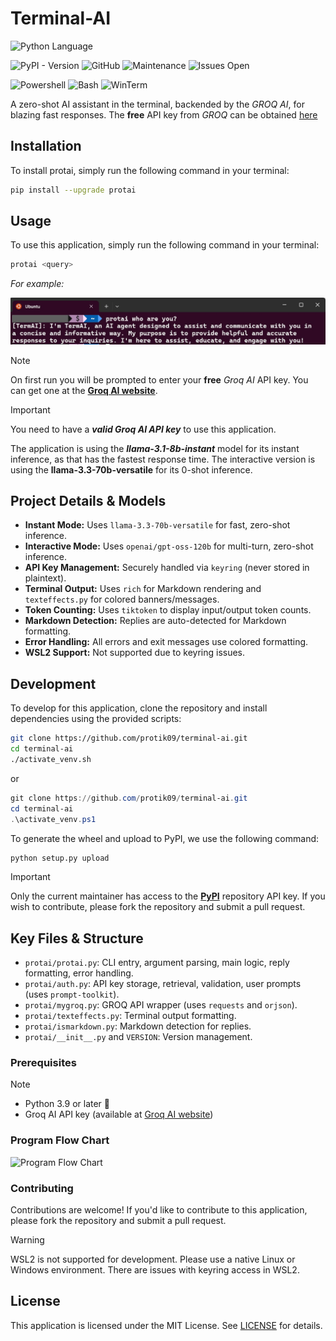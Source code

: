 # Terminal-AI

![Python Language](https://img.shields.io/badge/Python-14354C?style=for-the-badge&logo=python&logoColor=white)

![PyPI - Version](https://img.shields.io/pypi/v/protai) ![GitHub](https://img.shields.io/github/license/protik09/terminal-ai) ![Maintenance](https://img.shields.io/badge/Maintained%3F-yes-green.svg) ![Issues Open](https://img.shields.io/github/issues/protik09/terminal-ai.svg)
<!-- ![MintenanceNo](https://img.shields.io/badge/Maintained%3F-no-red.svg) -->

![Powershell](https://img.shields.io/badge/powershell-5391FE?style=for-the-badge&logo=powershell&logoColor=white) ![Bash](https://img.shields.io/badge/GNU%20Bash-4EAA25?style=for-the-badge&logo=GNU%20Bash&logoColor=white) ![WinTerm](https://img.shields.io/badge/windows%20terminal-4D4D4D?style=for-the-badge&logo=windows%20terminal&logoColor=white)

<!-- ![ProtAI Logo](assets/protai_logo.jpg) -->

A zero-shot AI assistant in the terminal, backended by the *GROQ AI*, for blazing fast responses. The **free** API key from *GROQ* can be obtained [here](https://console.groq.com/keys)

## Installation

To install protai, simply run the following command in your terminal:

```bash
pip install --upgrade protai
```

## Usage

To use this application, simply run the following command in your terminal:

```bash
protai <query>
```

*For example:*

![ProtAI Demo](https://github.com/protik09/terminal-ai/blob/main/assets/protai_demo.jpeg?raw=true "ProtAI Demo")

>[!Note]
> On first run you will be prompted to enter your **free** *Groq AI* API key. You can get one at the [**Groq AI website**](https://console.groq.com/keys).

>[!IMPORTANT]
> You need to have a _**valid Groq AI API key**_ to use this application.

The application is using the _**llama-3.1-8b-instant**_ model for its instant inference, as that has the fastest response time.
The interactive version is using the  **llama-3.3-70b-versatile** for its 0-shot inference.

## Project Details & Models

- **Instant Mode:** Uses `llama-3.3-70b-versatile` for fast, zero-shot inference.
- **Interactive Mode:** Uses `openai/gpt-oss-120b` for multi-turn, zero-shot inference.
- **API Key Management:** Securely handled via `keyring` (never stored in plaintext).
- **Terminal Output:** Uses `rich` for Markdown rendering and `texteffects.py` for colored banners/messages.
- **Token Counting:** Uses `tiktoken` to display input/output token counts.
- **Markdown Detection:** Replies are auto-detected for Markdown formatting.
- **Error Handling:** All errors and exit messages use colored formatting.
- **WSL2 Support:** Not supported due to keyring issues.

## Development

To develop for this application, clone the repository and install dependencies using the provided scripts:

```bash
git clone https://github.com/protik09/terminal-ai.git
cd terminal-ai
./activate_venv.sh
```

or

```powershell
git clone https://github.com/protik09/terminal-ai.git
cd terminal-ai
.\activate_venv.ps1
```

To generate the wheel and upload to PyPI, we use the following command:

```bash
python setup.py upload
```

> [!IMPORTANT]
> Only the current maintainer has access to the [**PyPI**](https://pypi.org/project/protai/) repository API key. If you wish to contribute, please fork the repository and submit a pull request.

## Key Files & Structure

- `protai/protai.py`: CLI entry, argument parsing, main logic, reply formatting, error handling.
- `protai/auth.py`: API key storage, retrieval, validation, user prompts (uses `prompt-toolkit`).
- `protai/mygroq.py`: GROQ API wrapper (uses `requests` and `orjson`).
- `protai/texteffects.py`: Terminal output formatting.
- `protai/ismarkdown.py`: Markdown detection for replies.
- `protai/__init__.py` and `VERSION`: Version management.

### Prerequisites

> [!NOTE]
> - Python 3.9 or later 🐍
> - Groq AI API key (available at [Groq AI website](https://console.groq.com/keys))

### Program Flow Chart

![Program Flow Chart](https://mermaid.ink/svg/pako:eNqdVl1T6jAQ_SuZ3PENGBG4ah_uTPkQEUGlih_FcTIlhY5tWpNU5VL--92mpVLHO6PhKbs5Z3dzdunsGjvhnGIDLziJlui6O2MIfqZtScLlI6pW_6D2urOkzjMifBEHlEmxyUDt9DYZhx8XCerYl9xjEsWCLCgibI7ouycfdwnV6pL6UYK634G-Ui68kCWoZ3eI76PcPgW4T_knsLMkbEETdGJ31AmZlwP0TFdfB78RlCOPRbFMUB9qCR0qBFSz9QI4g_eVCqe2GcslvNJziKTozZNL1J9cXKVJ8rinKm4mVo-9oinhCRqsU9QToJ6GvXsIjSh7zRUcKMI9BeHObKgnvdoW_bgLGYcJGtp9KosnuTwM0gNIuMihQ1Xn-XqYedMXi6JZ5x-pRipVzv2U7rxIN04lCSKZKeKG_BNyrLJd2FPie_NUEYUrYy5UNIVI0CXMVMg_mgJKlOvP0AP2muGv8vmgnEPyTy3cFfyEeH7Moe_W14wS2IqdtM8JmtgdTtO6-zx8QY7vQWuz4Nu-T9QLr20LZBcrIWmAIiVJXsO1ur-xu56IfLJCIvIYAw3yUYKH1Wq1HHujsNO1RaEqTl9iKiSSYTFBeZem5RpvVcs5jfytorcqzl0qZVQkFBnejf0Cd6dw97kgKkIq-Ijw53n4xorZnpYVfCgHVkPuZpd54AcV2DT_15wM1clQbbv30bJu7susXsk6KVlWyboqWaZZmJljbw9ZcuWno8zgUyYyrwAXjBpyPd83frmuA7-KkDx8psavRqORn6tv3lwujYPofZfW3qEdH3-b1iloKfHbtK4erZfTHOdHtBM9Wl9PklM92kCPdrbzNtf9Nm2oRzvXK3Kkl22s17cLPdqlHu1K7_820ZPE0st2rZftRo821aPd6tHu9Pp2r0d70GuAqflZNts_4eEKDigPiDeH7Xadxplh2N8COsMGHOfUJbEvZ3jGNgAlsQytFXOwIXlMK5iH8WKJDZf4Aqw4SjecrkdgSw4KL517sNCMsv1ZrdEVHBH2EIbBNgyY2Fjjd2w067XfjUaz3jo6aDaOj_YPK3gF3lqrtX9weFBvNo9b9dbhYWtTwX9VgPrmH82NxJY?raw=true "Program Flow Chart")

### Contributing

Contributions are welcome! If you'd like to contribute to this application, please fork the repository and submit a pull request.
>[!WARNING]
> WSL2 is not supported for development. Please use a native Linux or Windows environment. There are issues with keyring access in WSL2.

## License

This application is licensed under the MIT License. See [LICENSE](LICENSE) for details.
